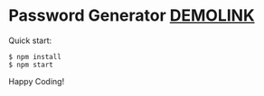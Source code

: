 # Password Generator [DEMOLINK](https://vladislav-burhovetskiy.github.io/password-generator/)

Quick start:

```
$ npm install
$ npm start
````

Happy Coding!
